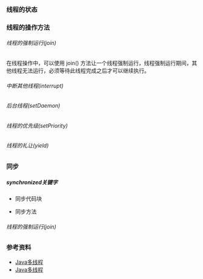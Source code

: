 


### 线程的状态

### 线程的操作方法
######  线程的强制运行(join)
在线程操作中，可以使用 join() 方法让一个线程强制运行，线程强制运行期间，其他线程无法运行，必须等待此线程完成之后才可以继续执行。


######  中断其他线程(interrupt)

######  后台线程(setDaemon)

######  线程的优先级(setPriority)

######  线程的礼让(yield)


### 同步

##### synchronized关键字
- 同步代码块

- 同步方法








###### 线程的强制运行(join)
### 参考资料
- [Java多线程](https://www.cnblogs.com/java1024/archive/2019/11/28/11950129.html)
- [Java多线程](https://www.cnblogs.com/wxd0108/p/5479442.html)
